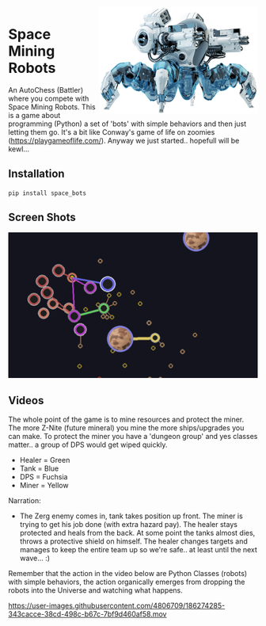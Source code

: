 <img align="right" style="padding:0px" src="docs/images/big_spider.png" width="320">

# Space Mining Robots
An AutoChess (Battler) where you compete with Space Mining Robots. This is a game about programming (Python) a set of 'bots' with simple behaviors and then just letting them go. It's a bit like Conway's game of life on zoomies (https://playgameoflife.com/). Anyway we just started.. hopefull will be kewl...
    
## Installation
```
pip install space_bots
```

## Screen Shots
<img style="padding:0px" src="docs/images/screen_shot_1.png">

## Videos
The whole point of the game is to mine resources and protect the miner. The more Z-Nite (future mineral) you mine the more ships/upgrades you can make. To protect the miner you have a 'dungeon group' and yes classes matter.. a group of DPS would get wiped quickly.
- Healer = Green
- Tank = Blue
- DPS = Fuchsia
- Miner = Yellow

Narration:
- The Zerg enemy comes in, tank takes position up front. The miner is trying to get his job done (with extra hazard pay). The healer stays protected and heals from the back. At some point the tanks almost dies, throws a protective shield on himself. The healer changes targets and manages to keep the entire team up so we're safe.. at least until the next wave... :)

Remember that the action in the video below are Python Classes (robots) with simple behaviors, the action organically emerges from dropping the robots into the Universe and watching what happens.

https://user-images.githubusercontent.com/4806709/186274285-343cacce-38cd-498c-b67c-7bf9d460af58.mov
